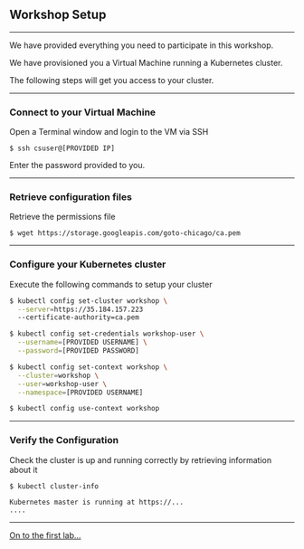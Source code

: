 ## Workshop Setup

---

We have provided everything you need to participate in this workshop.

We have provisioned you a Virtual Machine running a Kubernetes cluster.

The following steps will get you access to your cluster.

---

### Connect to your Virtual Machine

Open a Terminal window and login to the VM via SSH

```
$ ssh csuser@[PROVIDED IP]
```

Enter the password provided to you.

---

### Retrieve configuration files

Retrieve the permissions file

```
$ wget https://storage.googleapis.com/goto-chicago/ca.pem
```

---

### Configure your Kubernetes cluster

Execute the following commands to setup your cluster

```bash
$ kubectl config set-cluster workshop \
  --server=https://35.184.157.223
  --certificate-authority=ca.pem
```

```bash
$ kubectl config set-credentials workshop-user \
  --username=[PROVIDED USERNAME] \
  --password=[PROVIDED PASSWORD]
```

```bash
$ kubectl config set-context workshop \
  --cluster=workshop \
  --user=workshop-user \
  --namespace=[PROVIDED USERNAME]
```

```bash
$ kubectl config use-context workshop
```

---

### Verify the Configuration

Check the cluster is up and running correctly by retrieving information about it

```
$ kubectl cluster-info

Kubernetes master is running at https://...
....
```

---

[On to the first lab...](../01_intro.md)